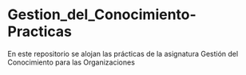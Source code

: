 # Gestion_del_Conocimiento-Practicas
En este repositorio se alojan las prácticas de la asignatura Gestión del Conocimiento para las Organizaciones
